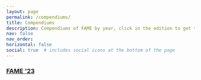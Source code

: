 ```yaml
---
layout: page
permalink: /compendiums/
title: Compendiums
description: Compendiums of FAME by year, click in the edition to get the material.
nav: false
nav_order:
horizontal: false
social: true  # includes social icons at the bottom of the page
---
```

<!-- _pages/compendiums.md -->
<div class="compendiums">

<a href="/assets/pdf/FAME/2023/Compendio-Anais-FAME23.pdf"><h3> FAME '23 </h3></a>


</div>
